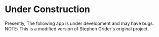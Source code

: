 # Under Construction

Presently, The following app is under development and may have bugs. 
NOTE: This is a modified version of Stephen Grider's original project.
